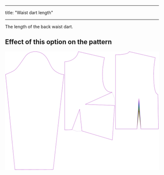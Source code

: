 ***

title: "Waist dart length"

***

The length of the back waist dart.

## Effect of this option on the pattern

![This image shows the effect of this option by superimposing several variants that have a different value for this option](breanna_waistdartlength_sample.svg "Effect of this option on the pattern")
